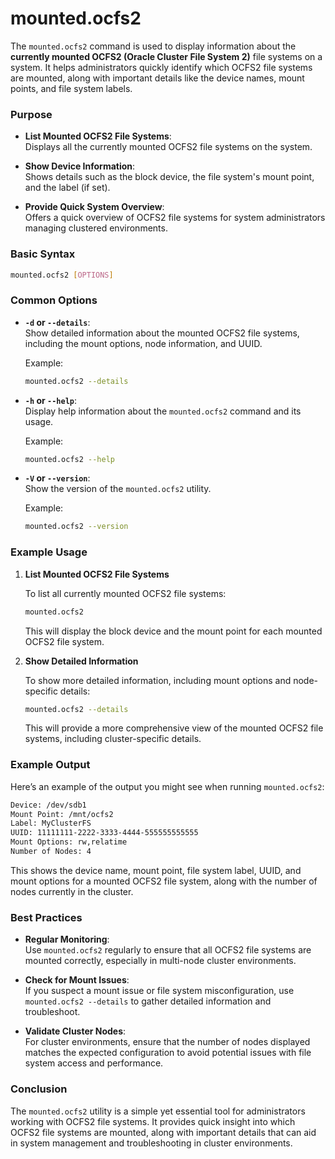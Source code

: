 # mounted.ocfs2
The `mounted.ocfs2` command is used to display information about the **currently mounted OCFS2 (Oracle Cluster File System 2)** file systems on a system. It helps administrators quickly identify which OCFS2 file systems are mounted, along with important details like the device names, mount points, and file system labels.

### Purpose

- **List Mounted OCFS2 File Systems**:  
  Displays all the currently mounted OCFS2 file systems on the system.
  
- **Show Device Information**:  
  Shows details such as the block device, the file system's mount point, and the label (if set).

- **Provide Quick System Overview**:  
  Offers a quick overview of OCFS2 file systems for system administrators managing clustered environments.

### Basic Syntax

```bash
mounted.ocfs2 [OPTIONS]
```

### Common Options

- **`-d` or `--details`**:  
  Show detailed information about the mounted OCFS2 file systems, including the mount options, node information, and UUID.

  Example:
  ```bash
  mounted.ocfs2 --details
  ```

- **`-h` or `--help`**:  
  Display help information about the `mounted.ocfs2` command and its usage.

  Example:
  ```bash
  mounted.ocfs2 --help
  ```

- **`-V` or `--version`**:  
  Show the version of the `mounted.ocfs2` utility.

  Example:
  ```bash
  mounted.ocfs2 --version
  ```

### Example Usage

1. **List Mounted OCFS2 File Systems**

   To list all currently mounted OCFS2 file systems:

   ```bash
   mounted.ocfs2
   ```

   This will display the block device and the mount point for each mounted OCFS2 file system.

2. **Show Detailed Information**

   To show more detailed information, including mount options and node-specific details:

   ```bash
   mounted.ocfs2 --details
   ```

   This will provide a more comprehensive view of the mounted OCFS2 file systems, including cluster-specific details.

### Example Output

Here’s an example of the output you might see when running `mounted.ocfs2`:

```bash
Device: /dev/sdb1
Mount Point: /mnt/ocfs2
Label: MyClusterFS
UUID: 11111111-2222-3333-4444-555555555555
Mount Options: rw,relatime
Number of Nodes: 4
```

This shows the device name, mount point, file system label, UUID, and mount options for a mounted OCFS2 file system, along with the number of nodes currently in the cluster.

### Best Practices

- **Regular Monitoring**:  
  Use `mounted.ocfs2` regularly to ensure that all OCFS2 file systems are mounted correctly, especially in multi-node cluster environments.

- **Check for Mount Issues**:  
  If you suspect a mount issue or file system misconfiguration, use `mounted.ocfs2 --details` to gather detailed information and troubleshoot.

- **Validate Cluster Nodes**:  
  For cluster environments, ensure that the number of nodes displayed matches the expected configuration to avoid potential issues with file system access and performance.

### Conclusion

The `mounted.ocfs2` utility is a simple yet essential tool for administrators working with OCFS2 file systems. It provides quick insight into which OCFS2 file systems are mounted, along with important details that can aid in system management and troubleshooting in cluster environments.
